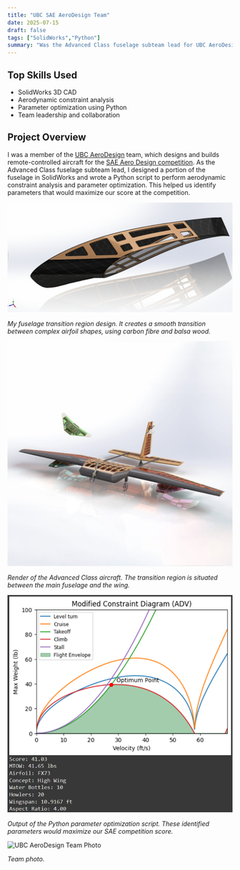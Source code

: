 ```yaml
---
title: "UBC SAE AeroDesign Team"
date: 2025-07-15
draft: false
tags: ["SolidWorks","Python"]
summary: "Was the Advanced Class fuselage subteam lead for UBC AeroDesign; designed fuselage parts in SolidWorks and wrote a Python script to perform aerodynamic constraint analysis and optimize design parameters to maximize SAE competition score."
---
```


## Top Skills Used

- SolidWorks 3D CAD
- Aerodynamic constraint analysis
- Parameter optimization using Python
- Team leadership and collaboration
        

## Project Overview

I was a member of the [UBC AeroDesign](https://www.ubcaerodesign.com/) team, which designs and builds remote-controlled aircraft for the [SAE Aero Design competition](https://saeaerodesign.com/). As the Advanced Class fuselage subteam lead, I designed a portion of the fuselage in SolidWorks and wrote a Python script to perform aerodynamic constraint analysis and parameter optimization. This helped us identify parameters that would maximize our score at the competition.

![SolidWorks model of the fuselage transition region](solidworks.png)  

*My fuselage transition region design. It creates a smooth transition between complex airfoil shapes, using carbon fibre and balsa wood.*

![UBC AeroDesign Advanced Plane](featured.jpg)

*Render of the Advanced Class aircraft. The transition region is situated between the main fuselage and the wing.*

![UBC AeroDesign constraint analysis](constraint_analysis.png) 

*Output of the Python parameter optimization script. These identified parameters would maximize our SAE competition score.*

![UBC AeroDesign Team Photo](group_photo.jpg) 
 
*Team photo.*
